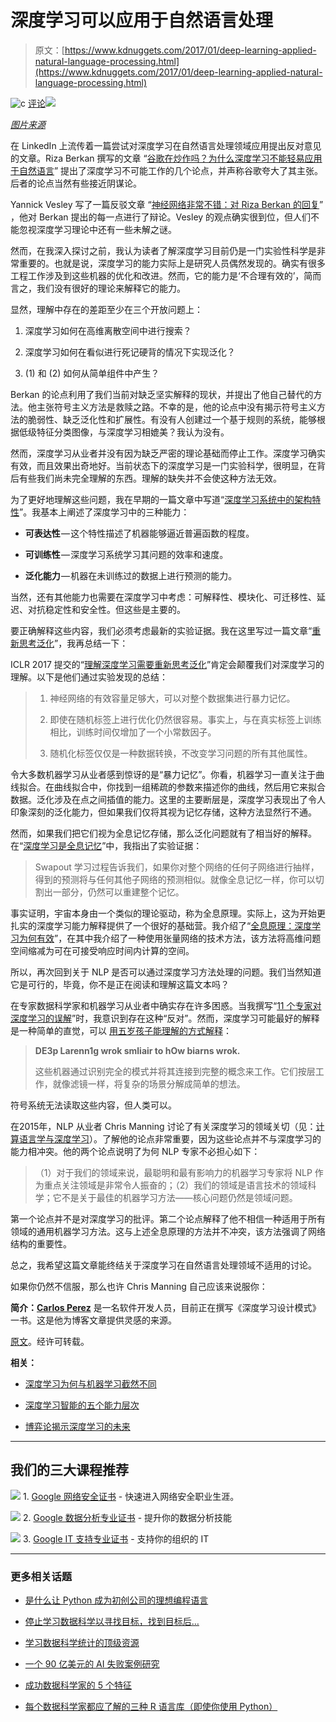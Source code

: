 # 深度学习可以应用于自然语言处理

> 原文：[https://www.kdnuggets.com/2017/01/deep-learning-applied-natural-language-processing.html](https://www.kdnuggets.com/2017/01/deep-learning-applied-natural-language-processing.html)

![c](../Images/3d9c022da2d331bb56691a9617b91b90.png) [评论](#comments)![](../Images/d7c1e236ba300848f00cebec470c16f1.png)

*[图片来源](https://unsplash.com/collections/144450/music-learning-blog-collateral?photo=gN_nIUnjYJI)*

在 LinkedIn 上流传着一篇尝试对深度学习在自然语言处理领域应用提出反对意见的文章。Riza Berkan 撰写的文章 “[谷歌在炒作吗？为什么深度学习不能轻易应用于自然语言](http://www.linkedin.com/pulse/google-hyping-why-deep-learning-cannot-applied-easily-berkan-ph-d?trk=hp-feed-article-title-comment)” 提出了深度学习不可能工作的几个论点，并声称谷歌夸大了其主张。后者的论点当然有些接近阴谋论。

Yannick Vesley 写了一篇反驳文章 “[神经网络非常不错：对 Riza Berkan 的回复](https://www.linkedin.com/pulse/neural-networks-quite-neat-reply-riza-berkan-yannick-versley?deepLinkCommentId=6221869083437072384&anchorTime=1483409186231&trk=hb_ntf_MEGAPHONE_REPLY_TOP_LEVEL_COMMENT)” ，他对 Berkan 提出的每一点进行了辩论。Vesley 的观点确实很到位，但人们不能忽视深度学习理论中还有一些未解之谜。

然而，在我深入探讨之前，我认为读者了解深度学习目前仍是一门实验性科学是非常重要的。也就是说，深度学习的能力实际上是研究人员偶然发现的。确实有很多工程工作涉及到这些机器的优化和改进。然而，它的能力是‘不合理有效的’，简而言之，我们没有很好的理论来解释它的能力。

显然，理解中存在的差距至少在三个开放问题上：

1.  深度学习如何在高维离散空间中进行搜索？

1.  深度学习如何在看似进行死记硬背的情况下实现泛化？

1.  (1) 和 (2) 如何从简单组件中产生？

Berkan 的论点利用了我们当前对缺乏坚实解释的现状，并提出了他自己替代的方法。他主张符号主义方法是救赎之路。不幸的是，他的论点中没有揭示符号主义方法的脆弱性、缺乏泛化性和扩展性。有没有人创建过一个基于规则的系统，能够根据低级特征分类图像，与深度学习相媲美？我认为没有。

然而，深度学习从业者并没有因为缺乏严密的理论基础而停止工作。深度学习确实有效，而且效果出奇地好。当前状态下的深度学习是一门实验科学，很明显，在背后有些我们尚未完全理解的东西。理解的缺失并不会使这种方法无效。

为了更好地理解这些问题，我在早期的一篇文章中写道“[深度学习系统中的架构特性](https://medium.com/intuitionmachine/architecture-ilities-for-deep-learning-12a3ff9bec4e#.rpjhp26b0)”。我基本上阐述了深度学习中的三种能力：

+   **可表达性** — 这个特性描述了机器能够逼近普遍函数的程度。

+   **可训练性** — 深度学习系统学习其问题的效率和速度。

+   **泛化能力** — 机器在未训练过的数据上进行预测的能力。

当然，还有其他能力也需要在深度学习中考虑：可解释性、模块化、可迁移性、延迟、对抗稳定性和安全性。但这些是主要的。

要正确解释这些内容，我们必须考虑最新的实验证据。我在这里写过一篇文章“[重新思考泛化](https://medium.com/intuitionmachine/rethinking-generalization-in-deep-learning-ec66ed684ace#.h418bb3it)”，我再总结一下：

ICLR 2017 提交的“[理解深度学习需要重新思考泛化](https://openreview.net/pdf?id=Sy8gdB9xx)”肯定会颠覆我们对深度学习的理解。以下是他们通过实验发现的总结：

> 1. 神经网络的有效容量足够大，可以对整个数据集进行暴力记忆。
> 
> 2. 即使在随机标签上进行优化仍然很容易。事实上，与在真实标签上训练相比，训练时间仅增加了一个小常数因子。
> 
> 3. 随机化标签仅仅是一种数据转换，不改变学习问题的所有其他属性。

令大多数机器学习从业者感到惊讶的是“暴力记忆”。你看，机器学习一直关注于曲线拟合。在曲线拟合中，你找到一组稀疏的参数来描述你的曲线，然后用它来拟合数据。泛化涉及在点之间插值的能力。这里的主要断层是，深度学习表现出了令人印象深刻的泛化能力，但如果我们仅将其视为记忆存储，这种方法显然行不通。

然而，如果我们把它们视为全息记忆存储，那么泛化问题就有了相当好的解释。在“[深度学习是全息记忆](https://medium.com/intuitionmachine/deep-learning-machines-are-holographic-memories-258272422995#.zgf8bjj77)”中，我指出了实验证据：

> Swapout 学习过程告诉我们，如果你对整个网络的任何子网络进行抽样，得到的预测将与任何其他子网络的预测相似。就像全息记忆一样，你可以切割出一部分，仍然可以重建整个记忆。

事实证明，宇宙本身由一个类似的理论驱动，称为全息原理。实际上，这为开始更扎实的深度学习能力解释提供了一个很好的基础营。我介绍了“[全息原理：深度学习为何有效](https://medium.com/intuitionmachine/the-holographic-principle-and-deep-learning-52c2d6da8d9#.fsgytefke)”，在其中我介绍了一种使用张量网络的技术方法，该方法将高维问题空间缩减为可在可接受响应时间内计算的空间。

所以，再次回到关于 NLP 是否可以通过深度学习方法处理的问题。我们当然知道它是可行的，毕竟，你不是正在阅读和理解这篇文本吗？

在专家数据科学家和机器学习从业者中确实存在许多困惑。当我撰写“[11 个专家对深度学习的误解](https://www.linkedin.com/pulse/11-arguments-experts-get-wrong-deeplearning-carlos-e-perez?articleId=6219628719263215617)”时，我意识到存在这种“反对”。然而，深度学习可能最好的解释是一种简单的直觉，可以 [用五岁孩子能理解的方式解释](https://medium.com/intuitionmachine/deep-learning-explained-to-a-five-year-old-25919b0bf889#.weckq9twr)：

> **DE3p Larenn1g wrok smliair to hOw biarns wrok.**
> 
> 这些机器通过识别完全的模式并将其连接到完整的概念来工作。它们按层工作，就像滤镜一样，将复杂的场景分解成简单的想法。

符号系统无法读取这些内容，但人类可以。

在2015年，NLP 从业者 Chris Manning 讨论了有关深度学习的领域关切（见：[计算语言学与深度学习](http://www.mitpressjournals.org/doi/pdf/10.1162/COLI_a_00239)）。了解他的论点非常重要，因为这些论点并不与深度学习的能力相冲突。他的两个论点说明了为何 NLP 专家不必担心如下：

> （1）对于我们的领域来说，最聪明和最有影响力的机器学习专家将 NLP 作为重点关注领域是非常令人振奋的；（2）我们的领域是语言技术的领域科学；它不是关于最佳的机器学习方法——核心问题仍然是领域问题。

第一个论点并不是对深度学习的批评。第二个论点解释了他不相信一种适用于所有领域的通用机器学习方法。这与上述全息原理的方法并不冲突，该方法强调了网络结构的重要性。

总之，我希望这篇文章能终结关于深度学习在自然语言处理领域不适用的讨论。

如果你仍然不信服，那么也许 Chris Manning 自己应该来说服你：

**简介：[Carlos Perez](http://www.linkedin.com/in/ceperez)** 是一名软件开发人员，目前正在撰写《深度学习设计模式》一书。这是他为博客文章提供灵感的来源。

[原文](https://medium.com/intuitionmachine/why-deep-learning-can-be-applied-to-natural-languages-46c74a6f861f#.wc79wpm3g)。经许可转载。

**相关：**

+   [深度学习为何与机器学习截然不同](/2016/12/deep-learning-radically-different-machine-learning.html)

+   [深度学习智能的五个能力层次](/2016/12/5-capability-levels-deep-learning-intelligence.html)

+   [博弈论揭示深度学习的未来](/2016/12/game-theory-reveals-future-deep-learning.html)

* * *

## 我们的三大课程推荐

![](../Images/0244c01ba9267c002ef39d4907e0b8fb.png) 1\. [Google 网络安全证书](https://www.kdnuggets.com/google-cybersecurity) - 快速进入网络安全职业生涯。

![](../Images/e225c49c3c91745821c8c0368bf04711.png) 2\. [Google 数据分析专业证书](https://www.kdnuggets.com/google-data-analytics) - 提升你的数据分析技能

![](../Images/0244c01ba9267c002ef39d4907e0b8fb.png) 3\. [Google IT 支持专业证书](https://www.kdnuggets.com/google-itsupport) - 支持你的组织的 IT

* * *

### 更多相关话题

+   [是什么让 Python 成为初创公司的理想编程语言](https://www.kdnuggets.com/2021/12/makes-python-ideal-programming-language-startups.html)

+   [停止学习数据科学以寻找目标，找到目标后…](https://www.kdnuggets.com/2021/12/stop-learning-data-science-find-purpose.html)

+   [学习数据科学统计的顶级资源](https://www.kdnuggets.com/2021/12/springboard-top-resources-learn-data-science-statistics.html)

+   [一个 90 亿美元的 AI 失败案例研究](https://www.kdnuggets.com/2021/12/9b-ai-failure-examined.html)

+   [成功数据科学家的 5 个特征](https://www.kdnuggets.com/2021/12/5-characteristics-successful-data-scientist.html)

+   [每个数据科学家都应了解的三种 R 语言库（即使你使用 Python）](https://www.kdnuggets.com/2021/12/three-r-libraries-every-data-scientist-know-even-python.html)
